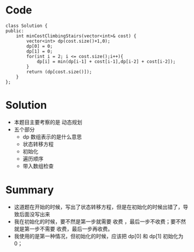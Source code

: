 # Code
    class Solution {
    public:
        int minCostClimbingStairs(vector<int>& cost) {
            vector<int> dp(cost.size()+1,0);
            dp[0] = 0;
            dp[1] = 0;
            for(int i = 2; i <= cost.size();i++){
                dp[i] = min(dp[i-1] + cost[i-1],dp[i-2] + cost[i-2]);
            }
            return (dp[cost.size()]);
        }
    };
# Solution
  * 本题目主要考察的是 动态规划 
  * 五个部分
    * dp 数组表示的是什么意思
    * 状态转移方程
    * 初始化
    * 遍历顺序
    * 带入数组检查
# Summary 
  * 这道题在开始的时候，写出了状态转移方程，但是在初始化的时候出错了，导致后面没写出来
  * 我在初始化的时候，要不然是第一步就需要 收费 ，最后一步不收费；要不然就是第一步不需要 收费，最后一步再收费。
  * 我使用的是第一种情况，但初始化的时候，应该把 dp[0] 和 dp[1] 初始化为 0；
